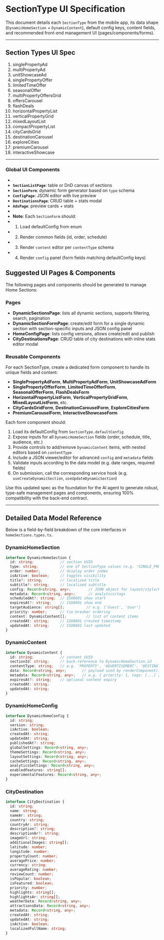 # SectionType UI Specification

This document details each `SectionType` from the mobile app, its data shape (`DynamicHomeSection` + `DynamicContent`), default config keys, content fields, and recommended front-end management UI (pages/components/forms).

---

## Section Types UI Spec

1. singlePropertyAd
2. multiPropertyAd
3. unitShowcaseAd
4. singlePropertyOffer
5. limitedTimeOffer
6. seasonalOffer
7. multiPropertyOffersGrid
8. offersCarousel
9. flashDeals
10. horizontalPropertyList
11. verticalPropertyGrid
12. mixedLayoutList
13. compactPropertyList
14. cityCardsGrid
15. destinationCarousel
16. exploreCities
17. premiumCarousel
18. interactiveShowcase

---

### Global UI Components
-
- **`SectionListPage`**: table or DnD canvas of sections
- **`SectionForm`**: dynamic form generator based on `type` schema
- **`ConfigPage`**: JSON editor with live preview
- **`DestinationsPage`**: CRUD table + stats modal
- **`AdsPage`**: preview cards + stats
-
- **Note**: Each `SectionForm` should:
- 1. Load defaultConfig from enum
- 2. Render common fields (id, order, schedule)
- 3. Render `content` editor per `contentType` schema
- 4. Render `config` panel (form fields matching defaultConfig keys)

## Suggested UI Pages & Components
The following pages and components should be generated to manage Home Sections:

### Pages
- **DynamicSectionsPage**: lists all dynamic sections, supports filtering, search, pagination
- **DynamicSectionFormPage**: create/edit form for a single dynamic section with section-specific inputs and JSON config panel
- **HomeConfigPage**: lists config versions, allows create/edit and publish
- **CityDestinationsPage**: CRUD table of city destinations with inline stats editor modal


### Reusable Components
For each SectionType, create a dedicated form component to handle its unique fields and content:
- **SinglePropertyAdForm**, **MultiPropertyAdForm**, **UnitShowcaseAdForm**
- **SinglePropertyOfferForm**, **LimitedTimeOfferForm**, **SeasonalOfferForm**, **FlashDealsForm**
- **HorizontalPropertyListForm**, **VerticalPropertyGridForm**, **MixedLayoutListForm**, etc.
- **CityCardsGridForm**, **DestinationCarouselForm**, **ExploreCitiesForm**
- **PremiumCarouselForm**, **InteractiveShowcaseForm**

Each form component should:
1. Load its defaultConfig from `SectionType.defaultConfig`
2. Expose inputs for all `DynamicHomeSection` fields (order, schedule, title, audience, etc.)
3. Provide controls to add/remove `DynamicContent` items, with nested editors based on `contentType`
4. Include a JSON viewer/editor for advanced `config` and `metadata` fields
5. Validate inputs according to the data model (e.g. date ranges, required fields)
6. On submission, call the corresponding service hook (e.g. `useCreateDynamicSection`, `useUpdateDynamicSection`)

Use this updated spec as the foundation for the AI agent to generate robust, type-safe management pages and components, ensuring 100% compatibility with the back-end contract.

---

## Detailed Data Model Reference

Below is a field-by-field breakdown of the core interfaces in `homeSections.types.ts`.

### DynamicHomeSection
```ts
interface DynamicHomeSection {
  id: string;            // section UUID
  type: string;          // one of SectionType values (e.g. 'SINGLE_PROPERTY_AD')
  order: number;         // display order index
  isActive: boolean;     // toggles visibility
  title?: string;        // localized title
  subtitle?: string;     // localized subtitle
  config: Record<string, any>;        // JSON object for layout/style/behavior settings
  metadata: Record<string, any>;      // analytics/tags
  scheduledAt?: string;  // ISO8601 show start
  expiresAt?: string;    // ISO8601 show end
  targetAudience: string[];          // e.g. ['Guest', 'User']
  priority: number;      // tie-breaker ordering
  content: DynamicContent[];         // list of content items
  createdAt: string;     // ISO8601 created timestamp
  updatedAt: string;     // ISO8601 last updated
}
```

### DynamicContent
```ts
interface DynamicContent {
  id: string;            // content UUID
  sectionId: string;     // back-reference to DynamicHomeSection.id
  contentType: string;   // e.g. 'PROPERTY', 'ADVERTISEMENT', 'DESTINATION'
  data: Record<string, any>;       // payload used by renderComponent()
  metadata: Record<string, any>;   // e.g. { priority: 1, tags: [...] }
  expiresAt?: string;    // optional content expiry
  createdAt: string;
  updatedAt: string;
}
```

### DynamicHomeConfig
```ts
interface DynamicHomeConfig {
  id: string;
  version: string;
  isActive: boolean;
  createdAt: string;
  updatedAt: string;
  publishedAt?: string;
  globalSettings: Record<string, any>;
  themeSettings: Record<string, any>;
  layoutSettings: Record<string, any>;
  cacheSettings: Record<string, any>;
  analyticsSettings: Record<string, any>;
  enabledFeatures: string[];
  experimentalFeatures: Record<string, any>;
}
```

### CityDestination
```ts
interface CityDestination {
  id: string;
  name: string;
  nameAr: string;
  country: string;
  countryAr: string;
  description?: string;
  descriptionAr?: string;
  imageUrl: string;
  additionalImages: string[];
  latitude: number;
  longitude: number;
  propertyCount: number;
  averagePrice: number;
  currency: string;
  averageRating: number;
  reviewCount: number;
  isPopular: boolean;
  isFeatured: boolean;
  priority: number;
  highlights: string[];
  highlightsAr: string[];
  weatherData: Record<string, any>;
  attractionsData: Record<string, any>;
  metadata: Record<string, any>;
  createdAt: string;
  updatedAt: string;
  isActive: boolean;
  localizedFullName: string;
}
```

